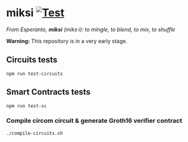 # miksi [![Test](https://github.com/miksi-labs/miksi-core/workflows/Test/badge.svg)](https://github.com/miksi-labs/miksi-core/actions?query=workflow%3ATest)

*From Esperanto, **miksi** (miks·i): to mingle, to blend, to mix, to shuffle*



**Warning:** This repository is in a very early stage.

## Circuits tests
```
npm run test-circuits
```

## Smart Contracts tests
```
npm run test-sc
```

### Compile circom circuit & generate Groth16 verifier contract

```
./compile-circuits.sh
```

